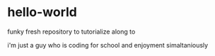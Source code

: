 # hello-world
funky fresh repository to tutorialize along to

i'm just a guy who is coding for school and enjoyment simaltaniously 
